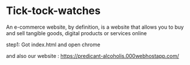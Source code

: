 # Tick-tock-watches
An e-commerce website, by definition, is a website that allows you to buy and sell tangible goods, digital products or services online

step1: Got index.html and open chrome

and also our website :
 https://predicant-alcoholis.000webhostapp.com/
